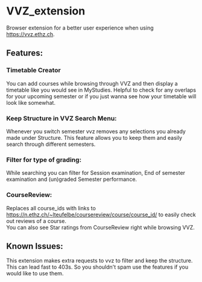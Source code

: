 # VVZ_extension  
Browser extension for a better user experience when using https://vvz.ethz.ch.  

## Features:  

### Timetable Creator
You can add courses while browsing through VVZ and then display a timetable like you would see in MyStudies. Helpful to check for any overlaps for your upcoming semester or if you just wanna see how your timetable will look like somewhat.

### Keep Structure in VVZ Search Menu:  
Whenever you switch semester vvz removes any selections you already made under Structure. This feature allows you to keep them and easily search through different semesters.  

### Filter for type of grading:  
While searching you can filter for Session examination, End of semester examination and (un)graded Semester performance.

### CourseReview:  
Replaces all course_ids with links to https://n.ethz.ch/~lteufelbe/coursereview/course/course_id/ to easily check out reviews of a course.  
You can also see Star ratings from CourseReview right while browsing VVZ. 


## Known Issues:  
This extension makes extra requests to vvz to filter and keep the structure. This can lead fast to 403s. So you shouldn't spam use the features if you would like to use them.
